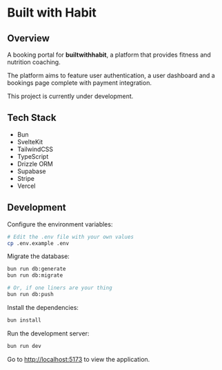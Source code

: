 # Built with Habit

## Overview

A booking portal for **builtwithhabit**, a platform that provides fitness and nutrition coaching.  

The platform aims to feature user authentication, a user dashboard and a bookings page complete with payment integration.

This project is currently under development.

## Tech Stack

- Bun
- SvelteKit
- TailwindCSS
- TypeScript
- Drizzle ORM
- Supabase
- Stripe
- Vercel

## Development

Configure the environment variables:

```bash
# Edit the .env file with your own values
cp .env.example .env
```

Migrate the database:

```bash
bun run db:generate
bun run db:migrate

# Or, if one liners are your thing
bun run db:push
```

Install the dependencies:

```bash
bun install
```

Run the development server:

```bash
bun run dev
```

Go to [http://localhost:5173](http://localhost:5173) to view the application.
